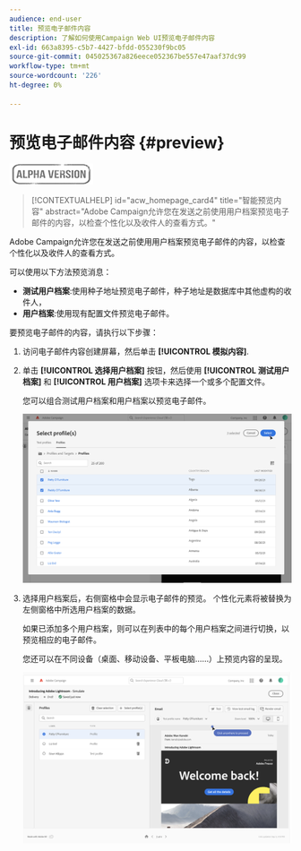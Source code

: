 ```yaml
---
audience: end-user
title: 预览电子邮件内容
description: 了解如何使用Campaign Web UI预览电子邮件内容
exl-id: 663a8395-c5b7-4427-bfdd-055230f9bc05
source-git-commit: 045025367a826eece052367be557e47aaf37dc99
workflow-type: tm+mt
source-wordcount: '226'
ht-degree: 0%

---
```


# 预览电子邮件内容 {#preview}

![](../assets/do-not-localize/badge.png)

>[!CONTEXTUALHELP]
>id="acw_homepage_card4"
>title="智能预览内容"
>abstract="Adobe Campaign允许您在发送之前使用用户档案预览电子邮件的内容，以检查个性化以及收件人的查看方式。"

Adobe Campaign允许您在发送之前使用用户档案预览电子邮件的内容，以检查个性化以及收件人的查看方式。

可以使用以下方法预览消息：

* **测试用户档案**:使用种子地址预览电子邮件，种子地址是数据库中其他虚构的收件人，
* **用户档案**:使用现有配置文件预览电子邮件。

要预览电子邮件的内容，请执行以下步骤：

1. 访问电子邮件内容创建屏幕，然后单击 **[!UICONTROL 模拟内容]**.

1. 单击 **[!UICONTROL 选择用户档案]** 按钮，然后使用 **[!UICONTROL 测试用户档案]** 和 **[!UICONTROL 用户档案]** 选项卡来选择一个或多个配置文件。

   您可以组合测试用户档案和用户档案以预览电子邮件。

   ![](assets/preview-profile.png)

1. 选择用户档案后，右侧窗格中会显示电子邮件的预览。 个性化元素将被替换为左侧窗格中所选用户档案的数据。

   如果已添加多个用户档案，则可以在列表中的每个用户档案之间进行切换，以预览相应的电子邮件。

   您还可以在不同设备（桌面、移动设备、平板电脑……）上预览内容的呈现。

   ![](assets/preview.png)
